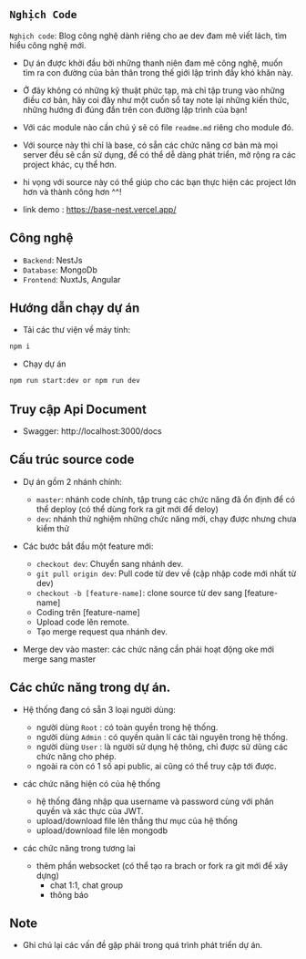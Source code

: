 ## `Nghịch Code`

`Nghịch code`: Blog công nghệ dành riêng cho ae dev đam mê viết lách, tìm hiểu công nghệ mới.

- Dự án được khởi đầu bởi những thanh niên đam mê công nghệ, muốn tìm ra con đường của bản thân trong thế giới lập trình đầy khó khăn này.
- Ở đây không có những kỹ thuật phức tạp, mà chỉ tập trung vào những điều cơ bản, hãy coi đây như một cuốn sổ tay note lại những kiến thức, những hướng đi đúng đắn trên con đường lập trình của bạn!
- Với các module nào cần chú ý sẽ có file `readme.md` riêng cho module đó.
- Với source này thì chỉ là base, có sẵn các chức năng cơ bản mà mọi server đều sẽ cần sử dụng, để có thể dễ dàng phát triển, mở rộng ra các project khác, cụ thể hơn.
- hi vọng với source này có thể giúp cho các bạn thực hiện các project lớn hơn và thành công hơn ^^!

- link demo : https://base-nest.vercel.app/

## Công nghệ

- `Backend`: NestJs
- `Database`: MongoDb
- `Frontend`: NuxtJs, Angular

## Hướng dẫn chạy dự án

- Tải các thư viện về máy tính:

```bash
npm i
```

- Chạy dự án

```bash
npm run start:dev or npm run dev
```

## Truy cập Api Document

- Swagger: http://localhost:3000/docs

## Cấu trúc source code

- Dự án gồm 2 nhánh chính:

  - `master`: nhánh code chính, tập trung các chức năng đã ổn định để có thể deploy (có thể dùng fork ra git mới để deloy)
  - `dev`: nhánh thử nghiệm những chức năng mới, chạy được nhưng chưa kiểm thử

- Các bước bắt đầu một feature mới:

  - `checkout dev`: Chuyển sang nhánh dev.
  - `git pull origin dev`: Pull code từ dev về (cập nhập code mới nhất từ dev)
  - `checkout -b [feature-name]`: clone source từ dev sang [feature-name]
  - Coding trên [feature-name]
  - Upload code lên remote.
  - Tạo merge request qua nhánh dev.

- Merge dev vào master: các chức năng cần phải hoạt động oke mới merge sang master

## Các chức năng trong dự án.

- Hệ thống đang có sẵn 3 loại người dùng:

  - người dùng `Root` : có toàn quyền trong hệ thống.
  - người dùng `Admin` : có quyền quản lí các tài nguyên trong hệ thống.
  - người dùng `User` : là người sử dụng hệ thông, chỉ được sử dũng các chức năng cho phép.
  - ngoài ra còn có 1 số api public, ai cũng có thể truy cập tới được.

- các chức năng hiện có của hệ thống

  - hệ thống đăng nhập qua username và password cùng với phân quyền và xác thực của JWT.
  - upload/download file lên thẳng thư mục của hệ thống
  - upload/download file lên mongodb

- các chức năng trong tương lai
  - thêm phần websocket (có thể tạo ra brach or fork ra git mới để xây dựng)
    - chat 1:1, chat group
    - thông báo

## Note

- Ghi chú lại các vấn đề gặp phải trong quá trình phát triển dự án.
